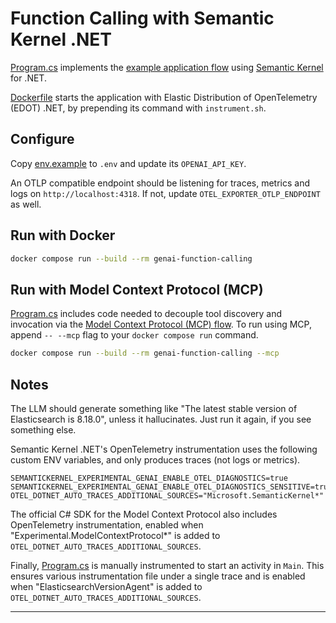 # Function Calling with Semantic Kernel .NET

[Program.cs](Program.cs) implements the [example application flow][flow] using
[Semantic Kernel][semantic-kernel] for .NET.

[Dockerfile](Dockerfile) starts the application with Elastic Distribution
of OpenTelemetry (EDOT) .NET, by prepending its command with `instrument.sh`.

## Configure

Copy [env.example](env.example) to `.env` and update its `OPENAI_API_KEY`.

An OTLP compatible endpoint should be listening for traces, metrics and logs on
`http://localhost:4318`. If not, update `OTEL_EXPORTER_OTLP_ENDPOINT` as well.

## Run with Docker

```bash
docker compose run --build --rm genai-function-calling
```

## Run with Model Context Protocol (MCP)

[Program.cs](Program.cs) includes code needed to decouple tool discovery and
invocation via the [Model Context Protocol (MCP) flow][flow-mcp]. To run using
MCP, append `-- --mcp` flag to your `docker compose run` command.

```bash
docker compose run --build --rm genai-function-calling --mcp
```

## Notes

The LLM should generate something like "The latest stable version of
Elasticsearch is 8.18.0", unless it hallucinates. Just run it again, if you
see something else.

Semantic Kernel .NET's OpenTelemetry instrumentation uses the following custom
ENV variables, and only produces traces (not logs or metrics).
```
SEMANTICKERNEL_EXPERIMENTAL_GENAI_ENABLE_OTEL_DIAGNOSTICS=true
SEMANTICKERNEL_EXPERIMENTAL_GENAI_ENABLE_OTEL_DIAGNOSTICS_SENSITIVE=true
OTEL_DOTNET_AUTO_TRACES_ADDITIONAL_SOURCES="Microsoft.SemanticKernel*"
```

The official C# SDK for the Model Context Protocol also includes OpenTelemetry
instrumentation, enabled when "Experimental.ModelContextProtocol*" is added to
`OTEL_DOTNET_AUTO_TRACES_ADDITIONAL_SOURCES`.

Finally, [Program.cs](Program.cs) is manually instrumented to start an activity
in `Main`. This ensures various instrumentation file under a single trace and
is enabled when "ElasticsearchVersionAgent" is added to
`OTEL_DOTNET_AUTO_TRACES_ADDITIONAL_SOURCES`.

---
[flow]: ../README.md#example-application-flow
[semantic-kernel]: https://github.com/microsoft/semantic-kernel/tree/main/dotnet
[flow-mcp]: ../README.md#model-context-protocol-flow
